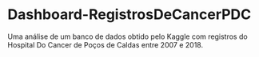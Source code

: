 # Dashboard-RegistrosDeCancerPDC
Uma análise de um banco de dados obtido pelo Kaggle com registros do Hospital Do Cancer de Poços de Caldas entre 2007 e 2018.
